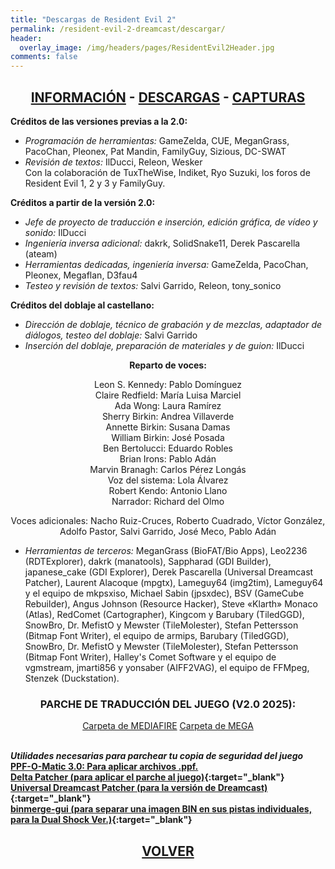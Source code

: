```yaml
---
title: "Descargas de Resident Evil 2"
permalink: /resident-evil-2-dreamcast/descargar/
header:
  overlay_image: /img/headers/pages/ResidentEvil2Header.jpg
comments: false
---
```


<h2 style="text-align: center;"><strong><a href="/resident-evil-2-dreamcast/informacion/">INFORMACIÓN</a> - <a href="/resident-evil-2-dreamcast/descargar/">DESCARGAS</a> - <a href="/resident-evil-2-dreamcast/capturas/">CAPTURAS</a></strong></h2>

**Créditos de las versiones previas a la 2.0:**
 - *Programación de herramientas:* GameZelda, CUE, MeganGrass, PacoChan, Pleonex,
Pat Mandin, FamilyGuy, Sizious, DC-SWAT  
 - *Revisión de textos:* IlDucci, Releon, Wesker  
Con la colaboración de TuxTheWise, Indiket, Ryo Suzuki, los foros de Resident 
Evil 1, 2 y 3 y FamilyGuy.

**Créditos a partir de la versión 2.0:**
 - *Jefe de proyecto de traducción e inserción, edición gráfica, de vídeo y 
sonido:* IlDucci  
 - *Ingeniería inversa adicional:* dakrk, SolidSnake11, Derek Pascarella (ateam)  
 - *Herramientas dedicadas, ingeniería inversa:* GameZelda, PacoChan, Pleonex, 
Megaflan, D3fau4  
 - *Testeo y revisión de textos:* Salvi Garrido, Releon, tony_sonico

**Créditos del doblaje al castellano:**
 - *Dirección de doblaje, técnico de grabación y de mezclas, adaptador de 
diálogos, testeo del doblaje:* Salvi Garrido
 - *Inserción del doblaje, preparación de materiales y de guion:* IlDucci

<center>
<b>Reparto de voces:</b><br>

Leon S. Kennedy: Pablo Domínguez<br>
Claire Redfield: María Luisa Marciel<br>
Ada Wong: Laura Ramírez<br>
Sherry Birkin: Andrea Villaverde<br>
Annette Birkin: Susana Damas<br>
William Birkin: José Posada<br>
Ben Bertolucci: Eduardo Robles<br>
Brian Irons: Pablo Adán<br>
Marvin Branagh: Carlos Pérez Longás<br>
Voz del sistema: Lola Álvarez<br>
Robert Kendo: Antonio Llano<br>
Narrador: Richard del Olmo<br>

Voces adicionales: Nacho Ruiz-Cruces, Roberto Cuadrado, Víctor González, Adolfo Pastor, Salvi Garrido, José Meco, Pablo Adán<br>

</center>

 - *Herramientas de terceros:* MeganGrass (BioFAT/Bio Apps), Leo2236 (RDTExplorer), dakrk (manatools), 
Sappharad (GDI Builder), japanese_cake (GDI Explorer), Derek Pascarella 
(Universal Dreamcast Patcher), Laurent Alacoque (mpgtx), Lameguy64 
(img2tim), Lameguy64 y el equipo de mkpsxiso, Michael Sabin (jpsxdec), BSV 
(GameCube Rebuilder), Angus Johnson (Resource Hacker), Steve «Klarth» 
Monaco (Atlas), RedComet (Cartographer), Kingcom y Barubary (TiledGGD), 
SnowBro, Dr. MefistO y Mewster (TileMolester), Stefan Pettersson (Bitmap 
Font Writer), el equipo de armips, Barubary (TiledGGD), SnowBro, Dr. 
MefistO y Mewster (TileMolester), Stefan Pettersson (Bitmap Font Writer), 
Halley's Comet Software y el equipo de vgmstream, jmarti856 y yonsaber 
(AIFF2VAG), el equipo de FFMpeg, Stenzek (Duckstation).

<h3 style="text-align: center;">PARCHE DE TRADUCCIÓN DEL JUEGO (V2.0 2025):</h3>

<center>
<a href="https://www.mediafire.com/folder/rkpp9w14xyp4z/RE2_DOB" class="btn btn--primary btn--x-large" target="_blank">Carpeta de MEDIAFIRE</a> <a href="https://mega.nz/folder/lJ0nRQCL#MduF8MOHM2uHpug5xkxxEA" class="btn btn--primary btn--x-large" target="_blank">Carpeta de MEGA</a>
</center><br>

_**Utilidades necesarias para parchear tu copia de seguridad del juego**_  
**[PPF-O-Matic 3.0: Para aplicar archivos .ppf.](https://www.psx-place.com/resources/ppf-o-matic.507/)**  
**[Delta Patcher (para aplicar el parche al juego)](https://github.com/marco-calautti/DeltaPatcher/releases){:target="_blank"}**  
**[Universal Dreamcast Patcher (para la versión de Dreamcast)](https://github.com/DerekPascarella/UniversalDreamcastPatcher/releases){:target="_blank"}**  
**[binmerge-gui (para separar una imagen BIN en sus pistas individuales, para la Dual Shock Ver.)](https://github.com/loadwordteam/binmerge-gui){:target="_blank"}**

<h2 style="text-align: center;"><a href="/resident-evil-2-dreamcast/"><strong>VOLVER</strong></a></h2>


